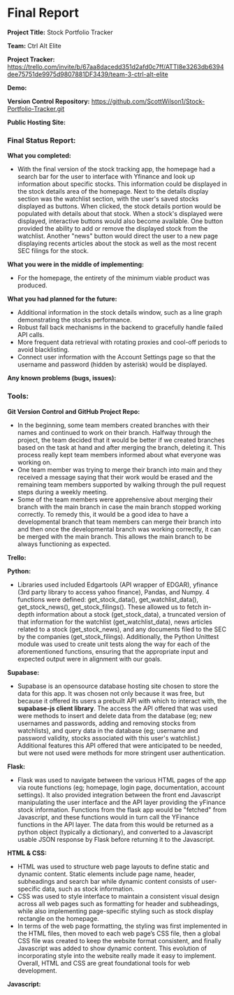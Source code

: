 # Final Report

**Project Title:** Stock Portfolio Tracker

**Team:** Ctrl Alt Elite

**Project Tracker:** https://trello.com/invite/b/67aa8dacedd351d2afd0c7ff/ATTI8e3263db6394dee75751de9975d9807881DF3439/team-3-ctrl-alt-elite

**Demo:**

**Version Control Repository:** https://github.com/ScottWilson1/Stock-Portfolio-Tracker.git

**Public Hosting Site:** 

### Final Status Report:
**What you completed:** <br>
- With the final version of the stock tracking app, the homepage had a search bar for the user to interface with Yfinance and look up information about specific stocks. This information could be displayed in the stock details area of the homepage.  Next to the details display section was the watchlist section, with the user's saved stocks displayed as buttons.  When clicked, the stock details portion would be populated with details about that stock.  When a stock's displayed were displayed, interactive buttons would also become available. One button provided the ability to add or remove the displayed stock from the watchlist. Another "news" button would direct the user to a new page displaying recents articles about the stock as well as the most recent SEC filings for the stock.

**What you were in the middle of implementing:** <br>
- For the homepage, the entirety of the minimum viable product was produced.

**What you had planned for the future:** <br>
- Additional information in the stock details window, such as a line graph demonstrating the stocks performance.<br>
- Robust fall back mechanisms in the backend to gracefully handle failed API calls.<br>
- More frequent data retrieval with rotating proxies and cool-off periods to avoid blacklisting.<br>
- Connect user information with the Account Settings page so that the username and password (hidden by asterisk) would be displayed.<br>

**Any known problems (bugs, issues):**

### Tools: <br>

**Git Version Control and GitHub Project Repo:** <br>
- In the beginning, some team members created branches with their names and continued to work on their branch. Halfway through the project, the team decided that it would be better if we created branches based on the task at hand and after merging the branch, deleting it. This process really kept team members informed about what everyone was working on.<br>
- One team member was trying to merge their branch into main and they received a message saying that their work would be erased and the remaining team members supported by walking through the pull request steps during a weekly meeting.<br> 
- Some of the team members were apprehensive about merging their branch with the main branch in case the main branch stopped working correctly. To remedy this, it would be a good idea to have a developmental branch that team members can merge their branch into and then once the developmental branch was working correctly, it can be merged with the main branch. This allows the main branch to be always functioning as expected.<br> 

**Trello:** <br>

**Python:** <br>
- Libraries used included Edgartools (API wrapper of EDGAR), yfinance (3rd party library to access yahoo finance), Pandas, and Numpy. 4 functions were defined: get_stock_data(), get_watchlist_data(), get_stock_news(), get_stock_filings(). These allowed us to fetch in-depth information about a stock (get_stock_data), a truncated version of that information for the watchlist (get_watchlist_data), news articles related to a stock (get_stock_news), and any documents filed to the SEC by the companies (get_stock_filings). Additionally, the Python Unittest module was used to create unit tests along the way for each of the aforementioned functions, ensuring that the appropriate input and expected output were in alignment with our goals.

**Supabase:** <br>
- Supabase is an opensource database hosting site chosen to store the data for this app. It was chosen not only because it was free, but because it offered its users a prebuilt API with which to interact with, the **supabase-js client library**.  The access the API offered that was used were methods to insert and delete data from the database (eg; new usernames and passwords, adding and removing stocks from watchlists), and query data in the database (eg; username and password validity, stocks associated with this user's watchlist.) Additional features this API offered that were anticipated to be needed, but were not used were methods for more stringent user authentication. <br>

**Flask:** <br>
- Flask was used to navigate between the various HTML pages of the app via route functions (eg; homepage, login page, documentation, account settings). It also provided integration between the front end Javascript manipulating the user interface and the API layer providing the yFinance stock information. Functions from the flask app would be "fetched" from Javascript, and these functions would in turn call the YFinance functions in the API layer. The data from this would be returned as a python object (typically a dictionary), and converted to a Javascript usable JSON response by Flask before returning it to the Javascript. <br>

**HTML & CSS:** <br>
- HTML was used to structure web page layouts to define static and dynamic content. Static elements include page name, header, subheadings and search bar while dynamic content consists of user-specific data, such as stock information.
- CSS was used to style interface to maintain a consistent visual design across all web pages such as formatting for header and subheadings, while also implementing page-specific styling such as stock display rectangle on the homepage.
- In terms of the web page formatting, the styling was first implemented in the HTML files, then moved to each web page’s CSS file, then a global CSS file was created to keep the website format consistent, and finally Javascript was added to show dynamic content. This evolution of incorporating style into the website really made it easy to implement. Overall, HTML and CSS are great foundational tools for web development. <br>

**Javascript:** <br>

